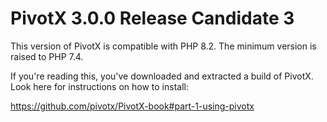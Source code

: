
# PivotX 3.0.0 Release Candidate 3

This version of PivotX is compatible with PHP 8.2.
The minimum version is raised to PHP 7.4.

If you're reading this, you've downloaded and extracted a build of PivotX. Look
here for instructions on how to install:

https://github.com/pivotx/PivotX-book#part-1-using-pivotx
